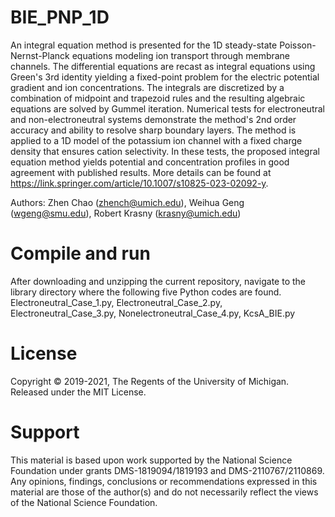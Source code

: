 # BIE_PNP_1D
An integral equation method is presented for the 1D steady-state Poisson-Nernst-Planck equations modeling ion transport through membrane channels. The differential equations are recast as integral equations using Green's 3rd identity yielding a fixed-point problem  for the electric potential gradient and ion concentrations. The integrals are discretized by a combination of midpoint and trapezoid rules and the resulting algebraic equations are solved by Gummel iteration. Numerical tests for electroneutral and non-electroneutral systems demonstrate the method's 2nd order accuracy and ability to resolve sharp boundary layers. The method is applied to a 1D model of the potassium ion channel with a fixed charge density that ensures cation selectivity. In these tests, the proposed integral equation method yields potential and concentration profiles in good agreement with published results. More details can be found at https://link.springer.com/article/10.1007/s10825-023-02092-y.

Authors: Zhen Chao (zhench@umich.edu), Weihua Geng (wgeng@smu.edu), Robert Krasny (krasny@umich.edu)

# Compile and run
After downloading and unzipping the current repository, navigate to the library directory where the following five Python codes are found.
Electroneutral_Case_1.py, Electroneutral_Case_2.py, Electroneutral_Case_3.py, Nonelectroneutral_Case_4.py, KcsA_BIE.py

# License
Copyright © 2019-2021, The Regents of the University of Michigan. Released under the MIT License.

# Support
This material is based upon work supported by the National Science Foundation under grants DMS-1819094/1819193 and DMS-2110767/2110869. Any opinions, findings, conclusions or recommendations expressed in this material are those of the author(s) and do not necessarily reflect the views of the National Science Foundation.
